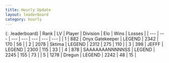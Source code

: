 ```yaml
---
title: Hourly Update
layout: leaderboard
category: hourly
---
```


{: .leaderboard}
| Rank | LV | Player | Division | Elo | Wins | Losses |
| --- | --- | --- | --- | --- | --- | --- |
| <span data-change="0">1</span> | 882 | <span title="ID: 402846">Onyx Gatekeeper</span> | LEGEND | <span data-change="0">2342</span> | <span data-change="0">170</span> | <span data-change="0">56</span> |
| <span data-change="1">2</span> | 2078 | <span title="ID: 353063">Sktima</span> | LEGEND | <span data-change="0">2312</span> | <span data-change="0">275</span> | <span data-change="0">110</span> |
| <span data-change="-1">3</span> | 398 | <span title="ID: 488585">JEFFF</span> | LEGEND | <span data-change="-15">2300</span> | <span data-change="4">115</span> | <span data-change="2">33</span> |
| <span data-change="0">4</span> | 878 | <span title="ID: 174294">SAAAAAAANNNNNSS</span> | LEGEND | <span data-change="0">2245</span> | <span data-change="0">155</span> | <span data-change="0">73</span> |
| <span data-change="0">5</span> | 1278 | <span title="ID: 337810">Dregun</span> | LEGEND | <span data-change="0">2242</span> | <span data-change="0">48</span> | <span data-change="0">15</span> |